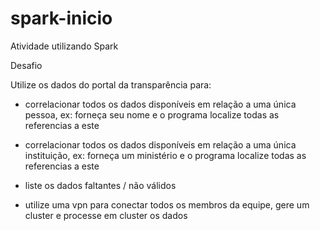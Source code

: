 # spark-inicio
Atividade utilizando Spark

Desafio<br>

Utilize os dados do portal da transparência para:
- correlacionar todos os dados disponíveis em relação a uma única pessoa, ex: forneça seu nome e o programa localize todas as referencias a este
- correlacionar todos os dados disponíveis em relação a uma única instituição, ex: forneça um ministério e o programa localize todas as referencias a este
- liste os dados faltantes / não válidos


- utilize uma vpn para conectar todos os membros da equipe, gere um cluster e processe em cluster os dados




